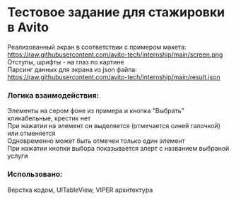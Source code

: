 # Тестовое задание для стажировки в Avito

Реализованный экран в соответствии с примером макета: https://raw.githubusercontent.com/avito-tech/internship/main/screen.png   
Отступы, шрифты - на глаз по картине  
Парсинг данных для экрана из json файла: https://raw.githubusercontent.com/avito-tech/internship/main/result.json 

### Логика взаимодействия:  
Элементы на сером фоне из примера и кнопка "Выбрать" кликабельные, крестик нет  
При нажатии на элемент он выделяется (отмечается синей галочкой) или отменяется  
Одновременно может быть отмечен только один элемент  
При нажатии кнопки выбора показывается алерт с названием выбраной услуги  
### Использовано:

Верстка кодом, UITableView, VIPER архитектура
